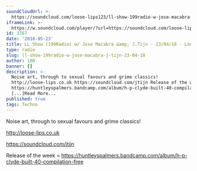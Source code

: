 ```yaml
---
soundCloudUrl: >-
  https://soundcloud.com/loose-lips123/ll-show-199radio-w-jose-macabra-jtijn-230418
iframeLink: >-
  https://w.soundcloud.com/player/?url=https://soundcloud.com/loose-lips123/ll-show-199radio-w-jose-macabra-jtijn-230418&color=00aabb&auto_play=false&hide_related=false&show_comments=true&show_user=true&show_reposts=false
id: 3767
date: '2018-05-23'
title: LL Show (199Radio) w/ Jose Macabra &amp; J.Tijn - 23/04/18 - Loose Lips
type: radio
slug: ll-show-199radio-w-jose-macabra-j-tijn-23-04-18
author: 100
banner: []
description: >-
  Noise art, through to sexual favours and grime classics!
  http://loose-lips.co.uk https://soundcloud.com/jtijn Release of the week =
  https://huntleyspalmers.bandcamp.com/album/h-p-clyde-built-40-compilation-free
  [...]Read More...
published: true
tags: Techno
---
```

Noise art, through to sexual favours and grime classics!

http://loose-lips.co.uk

  
https://soundcloud.com/jtijn

Release of the week = https://huntleyspalmers.bandcamp.com/album/h-p-clyde-built-40-compilation-free